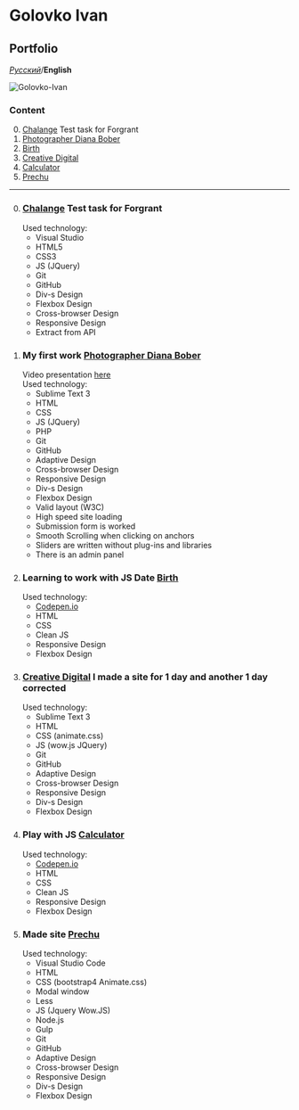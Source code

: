 # Golovko Ivan
## Portfolio

*[Русский](https://ivannavin.github.io/)*/**English**

![Golovko-Ivan](https://avatars2.githubusercontent.com/u/43346266?s=460&v=4 "Golovko-Ivan")

### **Сontent**
0. [Chalange](https://ivannavin.github.io/bitcoin/) Test task for Forgrant
1. [Photographer Diana Bober](https://ivannavin.github.io/photographier/)
2. [Birth](https://ivannavin.github.io/birth/)
3. [Creative Digital](https://ivannavin.github.io/creativedigital/)
4. [Сalculator](https://ivannavin.github.io/calculator/)
5. [Prechu](https://ivannavin.github.io/Prechu/)

***

0. ### [Chalange](https://ivannavin.github.io/bitcoin/) Test task for Forgrant
   Used technology:  
    * Visual Studio
    * HTML5
    * CSS3
    * JS (JQuery)
    * Git
    * GitHub
    * Div-s Design
    * Flexbox Design
    * Cross-browser Design
    * Responsive Design
    * Extract from API
1. ### My first work [Photographer Diana Bober](https://ivannavin.github.io/photographier/)
   Video presentation [here](https://youtu.be/_rBsQR_H3_w)  
   Used technology:  
    * Sublime Text 3  
    * HTML
    * CSS
    * JS (JQuery)
    * PHP
    * Git
    * GitHub
    * Adaptive Design
    * Cross-browser Design
    * Responsive Design
    * Div-s Design
    * Flexbox Design
    * Valid layout (W3C)
    * High speed site loading
    * Submission form is worked
    * Smooth Scrolling when clicking on anchors
    * Sliders are written without plug-ins and libraries 
    * There is an admin panel  
2. ### Learning to work with JS Date [Birth](https://ivannavin.github.io/birth/)
   Used technology:  
    * [Codepen.io](https://codepen.io/Tori4eli/pen/BPwqdL)
    * HTML
    * CSS
    * Clean JS 
    * Responsive Design
    * Flexbox Design
3. ### [Creative Digital](https://ivannavin.github.io/creativedigital/) I made a site for 1 day and another 1 day corrected
   Used technology:  
    * Sublime Text 3
    * HTML
    * CSS (animate.css)
    * JS (wow.js JQuery)
    * Git
    * GitHub
    * Adaptive Design
    * Cross-browser Design
    * Responsive Design
    * Div-s Design
    * Flexbox Design
4. ### Play with JS [Сalculator](https://ivannavin.github.io/calculator/)
   Used technology:  
    * [Codepen.io](https://codepen.io/Tori4eli/pen/qygoRv)
    * HTML
    * CSS
    * Clean JS 
    * Responsive Design
    * Flexbox Design
5. ### Made site [Prechu](https://ivannavin.github.io/Prechu/)
   Used technology:  
    * Visual Studio Code
    * HTML
    * CSS (bootstrap4 Animate.css)
    * Modal window
    * Less
    * JS (Jquery Wow.JS)
    * Node.js
    * Gulp
    * Git
    * GitHub
    * Adaptive Design
    * Cross-browser Design
    * Responsive Design
    * Div-s Design
    * Flexbox Design
